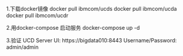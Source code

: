 1.下载docker镜像
docker pull ibmcom/ucds
docker pull ibmcom/ucda
docker pull ibmcom/ucdr

2.用docker-compose 启动服务
 docker-compose up -d
 
 
3.验证
UCD Server UI: https://bigdata010:8443
Username/Password: admin/admin